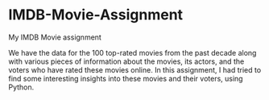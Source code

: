 # IMDB-Movie-Assignment
My IMDB Movie assignment

We have the data for the 100 top-rated movies from the past decade along with various pieces of information about the movies, its actors, 
and the voters who have rated these movies online. 
In this assignment, I had tried to find some interesting insights into these movies and their voters, using Python.
